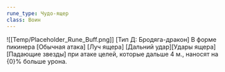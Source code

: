```yaml
---
rune_type: Чудо-ящер
class: Воин
---
```

![[Temp/Placeholder_Rune_Buff.png]]
[Тип Д: Бродяга-дракон] В форме пикинера [Обычная атака] [Луч ящера] [Дальний удар][Удары ящера] [Падающие звезды] при атаке целей, которые дальше 4 м., наносят на {0}% больше урона.
